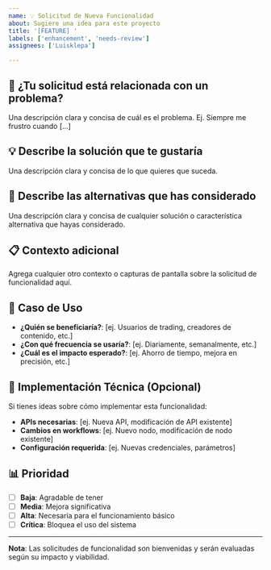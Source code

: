 ```yaml
---
name: 💡 Solicitud de Nueva Funcionalidad
about: Sugiere una idea para este proyecto
title: '[FEATURE] '
labels: ['enhancement', 'needs-review']
assignees: ['Luisklepa']

---
```


## 🎯 ¿Tu solicitud está relacionada con un problema?

Una descripción clara y concisa de cuál es el problema. Ej. Siempre me frustro cuando [...]

## 💡 Describe la solución que te gustaría

Una descripción clara y concisa de lo que quieres que suceda.

## 🔄 Describe las alternativas que has considerado

Una descripción clara y concisa de cualquier solución o característica alternativa que hayas considerado.

## 📋 Contexto adicional

Agrega cualquier otro contexto o capturas de pantalla sobre la solicitud de funcionalidad aquí.

## 🎯 Caso de Uso

- **¿Quién se beneficiaría?**: [ej. Usuarios de trading, creadores de contenido, etc.]
- **¿Con qué frecuencia se usaría?**: [ej. Diariamente, semanalmente, etc.]
- **¿Cuál es el impacto esperado?**: [ej. Ahorro de tiempo, mejora en precisión, etc.]

## 🔧 Implementación Técnica (Opcional)

Si tienes ideas sobre cómo implementar esta funcionalidad:

- **APIs necesarias**: [ej. Nueva API, modificación de API existente]
- **Cambios en workflows**: [ej. Nuevo nodo, modificación de nodo existente]
- **Configuración requerida**: [ej. Nuevas credenciales, parámetros]

## 📊 Prioridad

- [ ] **Baja**: Agradable de tener
- [ ] **Media**: Mejora significativa
- [ ] **Alta**: Necesaria para el funcionamiento básico
- [ ] **Crítica**: Bloquea el uso del sistema

---

**Nota**: Las solicitudes de funcionalidad son bienvenidas y serán evaluadas según su impacto y viabilidad.
